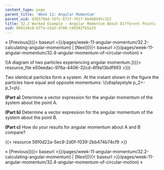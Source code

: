 ```yaml
---
content_type: page
parent_title: 'Week 11: Angular Momentum'
parent_uid: d36579bd-7dfc-b71f-7617-8b4b8d45c312
title: 32.3 Worked Example - Angular Momentum About Different Points
uid: 884110c0-b77a-e3a5-d780-c9d382fb5a33
---
```


« [Previous]({{< baseurl >}}/pages/week-11-angular-momentum/32.2-calculating-angular-momentum) | [Next]({{< baseurl >}}/pages/week-11-angular-momentum/32.4-angular-momentum-of-circular-motion) »

![A diagram of two particles experiencing angular momentum.]({{< resource_file e50eedac-976a-4406-32cd-4f9a13bdf993 >}})

Two identical particles form a system. At the instant shown in the figure the particles have equal and opposite momentums: \\(\\displaystyle p\_2=- p\_1=p\\).

**(Part a)** Determine a vector expression for the angular momentum of the system about the point A.

**(Part b)** Determine a vector expression for the angular momentum of the system about the point B.

**(Part c)** How do your results for angular momentum about A and B compare?

{{< resource 56f0d22a-5ec9-2d0f-f039-2bb474b74cf9 >}}

« [Previous]({{< baseurl >}}/pages/week-11-angular-momentum/32.2-calculating-angular-momentum) | [Next]({{< baseurl >}}/pages/week-11-angular-momentum/32.4-angular-momentum-of-circular-motion) »